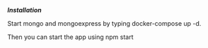 
***Installation***

Start mongo and mongoexpress by typing docker-compose up -d. 



Then you can start the app using npm start
